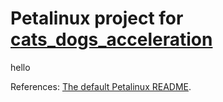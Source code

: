 # Petalinux project for [cats_dogs_acceleration](https://github.com/jona1115/cats_dogs_acceleration)

hello

References:
[The default Petalinux README](https://github.com/jona1115/cats_dogs_acceleration_petalinux/blob/main/README).
